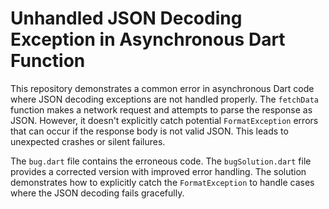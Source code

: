 # Unhandled JSON Decoding Exception in Asynchronous Dart Function

This repository demonstrates a common error in asynchronous Dart code where JSON decoding exceptions are not handled properly.  The `fetchData` function makes a network request and attempts to parse the response as JSON.  However, it doesn't explicitly catch potential `FormatException` errors that can occur if the response body is not valid JSON. This leads to unexpected crashes or silent failures.

The `bug.dart` file contains the erroneous code. The `bugSolution.dart` file provides a corrected version with improved error handling.  The solution demonstrates how to explicitly catch the `FormatException` to handle cases where the JSON decoding fails gracefully.